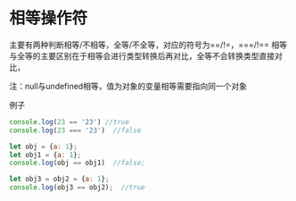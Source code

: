 
# 相等操作符
主要有两种判断相等/不相等，全等/不全等，对应的符号为==/!=，===/!==
相等与全等的主要区别在于相等会进行类型转换后再对比，全等不会转换类型直接对比，

注：null与undefined相等，值为对象的变量相等需要指向同一个对象

例子
```javascript
console.log(23 == '23') //true
console.log(23 === '23')  //false

let obj = {a: 1};
let obj1 = {a: 1};
console.log(obj == obj1)  //false;

let obj3 = obj2 = {a: 1};
console.log(obj3 == obj2);  //true
```
